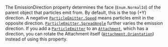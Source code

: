 The EmissionDirection property determines the face (`Enum.NormalId`) of
the parent object that particles emit from. By default, this is the top
(+Y) direction. A negative [`ParticleEmitter.Speed`](https://create.roblox.com/docs/reference/engine/classes/ParticleEmitter#Speed) means particles
emit in the opposite direction. [`ParticleEmitter.SpreadAngle`](https://create.roblox.com/docs/reference/engine/classes/ParticleEmitter#SpreadAngle)
further varies the emission direction. If you add a
[`ParticleEmitter`](https://create.roblox.com/docs/reference/engine/classes/ParticleEmitter) to an [`Attachment`](https://create.roblox.com/docs/reference/engine/classes/Attachment), which has a direction,
you can rotate the Attachment itself ([`Attachment.Orientation`](https://create.roblox.com/docs/reference/engine/classes/Attachment#Orientation))
instead of using this property.